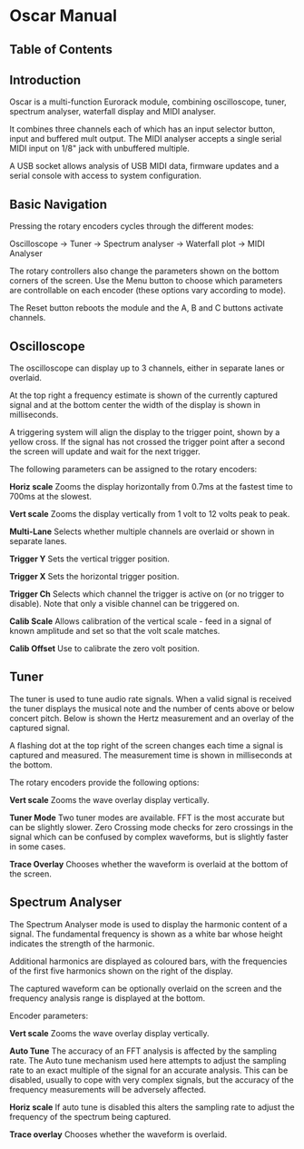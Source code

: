 # Oscar Manual

## Table of Contents

## Introduction

Oscar is a multi-function Eurorack module, combining oscilloscope, tuner, spectrum analyser, waterfall display and MIDI analyser.

It combines three channels each of which has an input selector button, input and buffered mult output. The MIDI analyser accepts a single serial MIDI input on 1/8" jack with unbuffered multiple. 

A USB socket allows analysis of USB MIDI data, firmware updates and a serial console with access to system configuration.

## Basic Navigation

Pressing the rotary encoders cycles through the different modes:

Oscilloscope -> Tuner -> Spectrum analyser -> Waterfall plot -> MIDI Analyser

The rotary controllers also change the parameters shown on the bottom corners of the screen. Use the Menu button to choose which parameters are controllable on each encoder (these options vary according to mode).

The Reset button reboots the module and the A, B and C buttons activate channels.

## Oscilloscope

The oscilloscope can display up to 3 channels, either in separate lanes or overlaid.

At the top right a frequency estimate is shown of the currently captured signal and at the bottom center the width of the display is shown in milliseconds.

A triggering system will align the display to the trigger point, shown by a yellow cross. If the signal has not crossed the trigger point after a second the screen will update and wait for the next trigger.

The following parameters can be assigned to the rotary encoders:

**Horiz scale** Zooms the display horizontally from 0.7ms at the fastest time to 700ms at the slowest.

**Vert scale** Zooms the display vertically from 1 volt to 12 volts peak to peak.

**Multi-Lane** Selects whether multiple channels are overlaid or shown in separate lanes.

**Trigger Y** Sets the vertical trigger position.

**Trigger X** Sets the horizontal trigger position.

**Trigger Ch** Selects which channel the trigger is active on (or no trigger to disable). Note that only a visible channel can be triggered on.

**Calib Scale** Allows calibration of the vertical scale - feed in a signal of known amplitude and set so that the volt scale matches.

**Calib Offset** Use to calibrate the zero volt position.

## Tuner

The tuner is used to tune audio rate signals. When a valid signal is received the tuner displays the musical note and the number of cents above or below concert pitch. Below is shown the Hertz measurement and an overlay of the captured signal.

A flashing dot at the top right of the screen changes each time a signal is captured and measured. The measurement time is shown in milliseconds at the bottom.

The rotary encoders provide the following options:

**Vert scale** Zooms the wave overlay display vertically.

**Tuner Mode** Two tuner modes are available. FFT is the most accurate but can be slightly slower. Zero Crossing mode checks for zero crossings in the signal which can be confused by complex waveforms, but is slightly faster in some cases.

**Trace Overlay** Chooses whether the waveform is overlaid at the bottom of the screen.

## Spectrum Analyser

The Spectrum Analyser mode is used to display the harmonic content of a signal. The fundamental frequency is shown as a white bar whose height indicates the strength of the harmonic.

Additional harmonics are displayed as coloured bars, with the frequencies of the first five harmonics shown on the right of the display.

The captured waveform can be optionally overlaid on the screen and the frequency analysis range is displayed at the bottom.

Encoder parameters:

**Vert scale** Zooms the wave overlay display vertically.

**Auto Tune** The accuracy of an FFT analysis is affected by the sampling rate. The Auto tune mechanism used here attempts to adjust the sampling rate to an exact multiple of the signal for an accurate analysis. This can be disabled, usually to cope with very complex signals, but the accuracy of the frequency measurements will be adversely affected.

**Horiz scale** If auto tune is disabled this alters the sampling rate to adjust the frequency of the spectrum being captured.

**Trace overlay** Chooses whether the waveform is overlaid.





